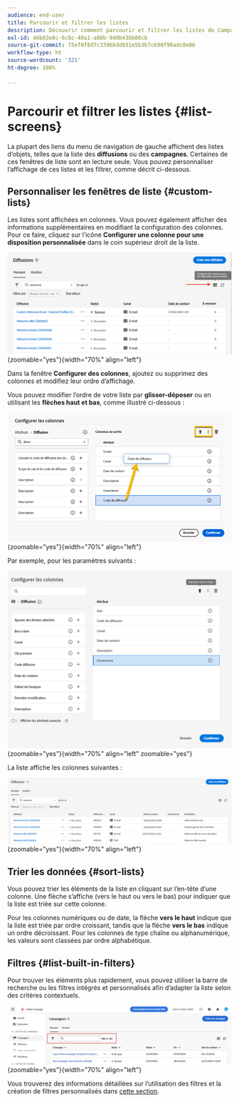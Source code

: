 ```yaml
---
audience: end-user
title: Parcourir et filtrer les listes
description: Découvrir comment parcourir et filtrer les listes de Campaign Web v8
exl-id: 46b83e8c-6c8c-40a1-a08b-9d0b438b80cb
source-git-commit: f5ef0f8d7c3396bdd031e5b3b7c690f90adc0e86
workflow-type: ht
source-wordcount: '321'
ht-degree: 100%

---
```


# Parcourir et filtrer les listes {#list-screens}

La plupart des liens du menu de navigation de gauche affichent des listes d’objets, telles que la liste des **diffusions** ou des **campagnes**. Certaines de ces fenêtres de liste sont en lecture seule. Vous pouvez personnaliser l’affichage de ces listes et les filtrer, comme décrit ci-dessous.

## Personnaliser les fenêtres de liste {#custom-lists}

Les listes sont affichées en colonnes. Vous pouvez également afficher des informations supplémentaires en modifiant la configuration des colonnes. Pour ce faire, cliquez sur l’icône **Configurer une colonne pour une disposition personnalisée** dans le coin supérieur droit de la liste.

![La capture d’écran présente l’icône Configurer la colonne utilisée pour personnaliser la disposition des colonnes de la liste.](assets/config-columns.png){zoomable="yes"}{width="70%" align="left"}

Dans la fenêtre **Configurer des colonnes**, ajoutez ou supprimez des colonnes et modifiez leur ordre d’affichage.

Vous pouvez modifier l’ordre de votre liste par **glisser-déposer** ou en utilisant les **flèches haut et bas**, comme illustré ci-dessous :

![La capture d’écran montre comment réorganiser les colonnes de la liste à l’aide des du glisser-déposer ou des flèches.](assets/list-reorder.png){zoomable="yes"}{width="70%" align="left"}

Par exemple, pour les paramètres suivants :

![La capture d’écran montre un exemple de paramètres de colonne sur l’écran Configurer les colonnes.](assets/columns.png){zoomable="yes"}{width="70%" align="left" zoomable="yes"}

La liste affiche les colonnes suivantes :

![La capture d’écran présente la liste obtenue avec les colonnes configurées en fonction des exemples de paramètres.](assets/column-sample.png){zoomable="yes"}{width="70%" align="left"}

## Trier les données {#sort-lists}

Vous pouvez trier les éléments de la liste en cliquant sur l’en-tête d’une colonne. Une flèche s’affiche (vers le haut ou vers le bas) pour indiquer que la liste est triée sur cette colonne.

Pour les colonnes numériques ou de date, la flèche **vers le haut** indique que la liste est triée par ordre croissant, tandis que la flèche **vers le bas** indique un ordre décroissant. Pour les colonnes de type chaîne ou alphanumérique, les valeurs sont classées par ordre alphabétique.

## Filtres {#list-built-in-filters}

Pour trouver les éléments plus rapidement, vous pouvez utiliser la barre de recherche ou les filtres intégrés et personnalisés afin d’adapter la liste selon des critères contextuels.

![La capture d’écran présente les options de filtre disponibles pour affiner la vue Liste.](assets/filter.png){zoomable="yes"}{width="70%" align="left"}

Vous trouverez des informations détaillées sur l’utilisation des filtres et la création de filtres personnalisés dans [cette section](../query/filter.md).

<!--
## Use advanced attributes {#adv-attributes}

>[!CONTEXTUALHELP]
>id="acw_attributepicker_advancedfields"
>title="Display advanced attributes"
>abstract="Only the most common attributes are displayed by default in the attribute list. Activate the **Display advanced attributes** toggle to see all available attributes for the current list in the left palette of the rule builder, such as nodes, groupings, 1-1 links, 1-N links."

>[!CONTEXTUALHELP]
>id="acw_rulebuilder_advancedfields"
>title="Rule builder advanced fields"
>abstract="Only the most common attributes are displayed by default in the attribute list. Activate the **Display advanced attributes** toggle to see all available attributes for the current list in the left palette of the rule builder, such as nodes, groupings, 1-1 links, 1-N links."

>[!CONTEXTUALHELP]
>id="acw_rulebuilder_properties_advanced"
>title="Rule builder advanced attributes"
>abstract="Only the most common attributes are displayed by default in the attribute list. Activate the **Display advanced attributes** toggle to see all available attributes for the current list in the left palette of the rule builder, such as nodes, groupings, 1-1 links, 1-N links."

Only the most common attributes are displayed by default in the attribute list and filter configuration screens. Attributes set as `advanced` attributes in the data schema are hidden from the configuration screens.

Activate the **Display advanced attributes** toggle to see all available attributes for the current list in the left palette of the rule builder, such as nodes, groupings, 1-1 links, 1-N links. The attribute list updates instantly.

[The screenshot shows the Display advanced attributes toggle used to reveal hidden attributes in the rule builder palette.](assets/adv-toggle.png){zoomable="yes"}{width="70%" align="left" zoomable="yes"}
-->